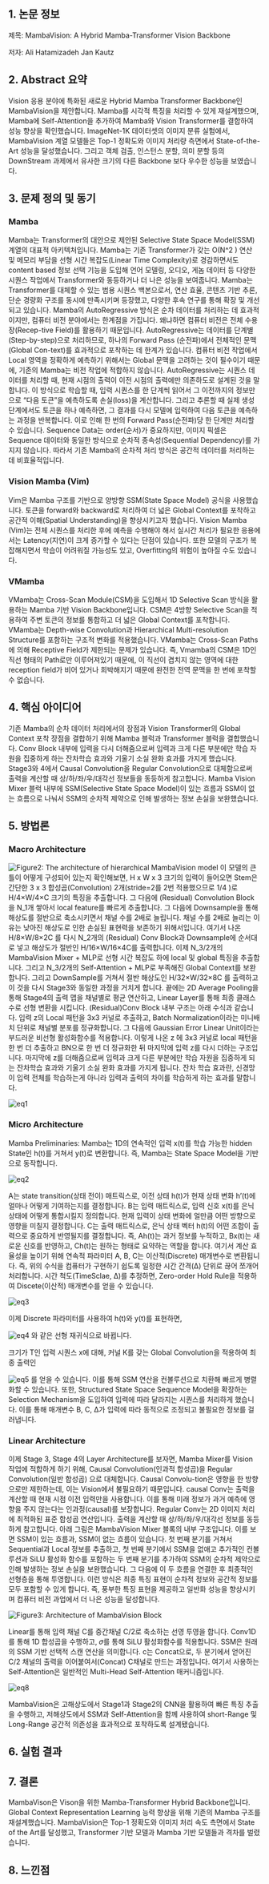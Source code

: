## 1. 논문 정보
제목: MambaVision: A Hybrid Mamba-Transformer Vision Backbone

저자: Ali Hatamizadeh Jan Kautz

## 2. Abstract 요약
Vision 응용 분야에 특화된 새로운 Hybrid Mamba Transformer Backbone인 MambaVision을 제안합니다.
Mamba를 시각적 특징을 처리할 수 있게 재설계했으며, Mamba에 Self-Attention을 추가하여 Mamba와 Vision Transformer를 결합하여 성능 향상을 확인했습니다.
ImageNet-1K 데이터셋의 이미지 분류 실험에서, MambaVision 계열 모델들은 Top-1 정확도와 이미지 처리량 측면에서 State-of-the-Art 성능을 달성했습니다.
그리고 객체 검출, 인스턴스 분할, 의미 분할 등의 DownStream 과제에서 유사한 크기의 다른 Backbone 보다 우수한 성능을 보였습니다.

## 3. 문제 정의 및 동기
### Mamba
Mamba는 Transformer의 대안으로 제안된 Selective State Space Model(SSM) 계열의 대표적 아키텍처입니다. Mamba는 기존 Transformer가 갖는 O(N^2 ) 연산 및 메모리 부담을 선형 시간 복잡도(Linear Time Complexity)로 경감하면서도 content based 정보 선택 기능을 도입해 언어 모델링, 오디오, 게놈 데이터 등 다양한 시퀀스 작업에서 Transformer와 동등하거나 더 나은 성능을 보여줍니다.
Mamba는 Transformer를 대체할 수 있는 범용 시퀀스 백본으로서, 연산 효율, 콘텐츠 기반 추론, 단순 경량화 구조를 동시에 만족시키며 등장했고, 다양한 후속 연구를 통해 확장 및 개선되고 있습니다.
Mamba의 AutoRegressive 방식은 순차 데이터를 처리하는 데 효과적이지만, 컴퓨터 비전 분야에서는 한계점을 가집니다. 왜냐하면 컴퓨터 비전은 전체 수용장(Recep-tive Field)를 활용하기 때문입니다. AutoRegressive는 데이터를 단계별(Step-by-step)으로 처리하므로, 하나의 Forward Pass (순전파)에서 전체적인 문맥(Global Con-text)를 효과적으로 포착하는 데 한계가 있습니다. 컴퓨터 비전 작업에서 Local 영역을 정확하게 예측하기 위해서는 Global 문맥을 고려하는 것이 필수이기 때문에, 기존의 Mamba는 비전 작업에 적합하지 않습니다. AutoRegressive는 시퀀스 데이터를 처리할 때, 현재 시점의 출력이 이전 시점의 출력에만 의존하도로 설계된 것을 말합니다. 이 방식으로 학습할 때, 입력 시퀀스를 한 단계씩 읽어서 그 이전까지의 정보만으로 “다음 토큰”을 예측하도록 손실(loss)을 계산합니다. 그리고 추론할 때 실제 생성 단계에서도 토큰을 하나 예측하면, 그 결과를 다시 모델에 입력하여 다음 토큰을 예측하는 과정을 반복합니다. 이로 인해 한 번의 Forward Pass(순전파)당 한 단계만 처리할 수 있습니다.
Sequence Data는 order(순서)가 중요하지만, 이미지 픽셀은 Sequence 데이터와 동일한 방식으로 순차적 종속성(Sequential Dependency)를 가지지 않습니다. 따라서 기존 Mamba의 순차적 처리 방식은 공간적 데이터를 처리하는 데 비효율적입니다.
### Vision Mamba (Vim)
Vim은 Mamba 구조를 기반으로 양방향 SSM(State Space Model) 공식을 사용했습니다. 토큰을 forward와 backward로 처리하여 더 넓은 Global Context를 포착하고 공간적 이해(Spatial Understanding)을 향상시키고자 했습니다. Vision Mamba (Vim)는 전체 시퀀스를 처리한 후에 예측을 수행해야 해서 실시간 처리가 필요한 응용에서는 Latency(지연)이 크게 증가할 수 있다는 단점이 있습니다. 또한 모델의 구조가 복잡해지면서 학습이 어려워질 가능성도 있고, Overfitting의 위험이 높아질 수도 있습니다.
### VMamba
VMamba는 Cross-Scan Module(CSM)을 도입해서 1D Selective Scan 방식을 활용하는 Mamba 기반 Vision Backbone입니다. CSM은 4방향 Selective Scan을 적용하여 주변 토큰의 정보를 통합하고 더 넓은 Global Context를 포착합니다. VMamba는 Depth-wise Convolution과 Hierarchical Multi-resolution Structure를 포함하는 구조적 변화를 적용했습니다. VMamba는 Cross-Scan Paths에 의해 Receptive Field가 제한되는 문제가 있습니다. 즉, Vmamba의 CSM은 1D인 직선 형태의 Path로만 이루어져있기 때문에, 이 직선이 겹치지 않는 영역에 대한 reception field가 비어 있거나 희박해지기 때문에 완전한 전역 문맥을 한 번에 포착할 수 없습니다.

## 4. 핵심 아이디어
기존 Mamba의 순차 데이터 처리에서의 장점과 Vision Transformer의 Global Context 포착 장점을 결합하기 위해 Mamba 블럭과 Transformer 블럭을 결합했습니다.
Conv Block 내부에 입력을 다시 더해줌으로써 입력과 크게 다른 부분에만 학습 자원을 집중하게 하는 잔차학습 효과와 기울기 소실 완화 효과를 가지게 했습니다.
Stage3와 4에서 Causal Convolution을 Regular Convolution으로 대체함으로써 출력을 계산할 때 상/하/좌/우/대각선 정보들을 동등하게 참고합니다.
Mamba Vision Mixer 블럭 내부에 SSM(Selective State Space Model)이 있는 흐름과 SSM이 없는 흐름으로 나눠서 SSM의 순차적 제약으로 인해 발생하는 정보 손실을 보완했습니다.

## 5. 방법론
### Macro Architecture
![Figure2: The architecture of hierarchical MambaVision model](image/Figure2.png)
이 모델의 큰 틀이 어떻게 구성되어 있는지 확인해보면, H x W x 3 크기의 입력이 들어오면 Stem은 간단한 3 x 3 합성곱(Convolution) 2개(stride=2를 2번 적용했으므로 1/4 )로 H/4×W/4×C 크기의 특징을 추출합니다. 그 다음에 (Residual) Convolution Block을 N_1개 쌓아서 local feature를 빠르게 추출합니다. 그 다음에 Downsample을 통해 해상도를 절반으로 축소시키면서 채널 수를 2배로 늘립니다. 채널 수를 2배로 늘리는 이유는 낮아진 해상도로 인한 손실된 표현력을 보존하기 위해서입니다. 여기서 나온 H/8×W/8×2C 를 다시 N_2개의 (Residual) Conv Block과 Downsample에 순서대로 넣고 해상도가 절반인 H/16×W/16×4C를 출력합니다. 이제 N_3/2개의 MambaVision Mixer + MLP로 선형 시간 복잡도 하에 local 및 global 특징을 추출합니다. 그리고 N_3/2개의 Self-Attention + MLP로 부족해진 Global Context를 보완합니다. 그리고 DownSample를 거쳐서 절반 해상도인 H/32×W/32×8C 를 출력하고 이 것을 다시 Stage3와 동일한 과정을 거치게 합니다. 끝에는 2D Average Pooling을 통해 Stage4의 출력 맵을 채널별로 평균 연산하고, Linear Layer를 통해 최종 클래스 수로 선형 변환을 시킵니다.
(Residual)Conv Block 내부 구조는 아래 수식과 같습니다. 입력 z의 Local 패턴을 3x3 커널로 추출하고, Batch Normalization이라는 미니배치 단위로 채널별 분포를 정규화합니다. 그 다음에 Gaussian Error Linear Unit이라는 부드러운 비선형 활성화함수를 적용합니다. 이렇게 나온 z ̂에 3x3 커널로 local 패턴을 한 번 더 추출하고 BN으로 한 번 더 정규화한 뒤 마지막에 입력 z를 다시 더하는 구조입니다. 마지막에 z를 더해줌으로써 입력과 크게 다른 부분에만 학습 자원을 집중하게 되는 잔차학습 효과와 기울기 소실 완화 효과를 가지게 됩니다. 잔차 학습 효과란, 신경망이 입력 전체를 학습하는게 아니라 입력과 출력의 차이를 학습하게 하는 효과를 말합니다.

![eq1](image/eq1.png)

### Micro Architecture
Mamba Preliminaries: Mamba는 1D의 연속적인 입력 x(t)를 학습 가능한 hidden State인 h(t)를 거쳐서 y(t)로 변환합니다. 즉, Mamba는 State Space Model을 기반으로 동작합니다.

![eq2](image/eq2.png)

A는 state transition(상태 전이) 매트릭스로, 이전 상태 h(t)가 현재 상태 변화 h’(t)에 얼마나 어떻게 기여하는지를 결정합니다. B는 입력 매트릭스로, 입력 신호 x(t)를 은닉상태에 어떻게 통합시킬지 정의합니다. 현재 입력이 상태 변화에 얼만큼 어떤 방향으로 영향을 미칠지 결정합니다. C는 출력 매트릭스로, 은닉 상태 벡터 h(t)의 어떤 조합이 출력으로 중요하게 반영될지를 결정합니다. 즉, Ah(t)는 과거 정보를 누적하고, Bx(t)는 새로운 신호를 반영하고, Ch(t)는 원하는 형태로 요약하는 역할을 합니다. 여기서 계산 효율성을 높이기 위해 연속적 파라미터 A, B, C는 이산적(Discrete) 매개변수로 변환됩니다. 즉, 위의 수식을 컴퓨터가 구현하기 쉽도록 일정한 시간 간격(∆) 단위로 끊어 쪼개어 처리합니다. 시간 척도(TimeSclae, ∆)를 추정하면, Zero-order Hold Rule을 적용하여 Discete(이산적) 매개변수를 얻을 수 있습니다.

![eq3](image/eq3.png)

이제 Discrete 파라미터를 사용하여 h(t)와 y(t)를 표현하면, 

![eq4](image/eq4.png) 와 같은 선형 재귀식으로 바뀝니다.

크기가 T인 입력 시퀀스 x에 대해, 커널 K를 갖는 Global Convolution을 적용하여 최종 출력인 

![eq5](image/eq5.png) 를 얻을 수 있습니다. 이를 통해 SSM 연산을 컨볼루션으로 치환해 빠르게 병렬화할 수 있습니다. 또한, Structured State Space Sequence Model을 확장하는 Selection Mechanism을 도입하여 입력에 따라 달라지는 시퀀스를 처리하게 했습니다. 이를 통해 매개변수 B, C, ∆가 입력에 따라 동적으로 조정되고 불필요한 정보를 걸러냅니다.

### Linear Architecture
이제 Stage 3, Stage 4의 Layer Architecture를 보자면, Mamba Mixer를 Vision 작업에 적합하게 하기 위해, Causal Convolution(인과적 합성곱)을 Regular Convolution(일반 합성곱) 으로 대체합니다. Causal Convolu-tion은 영향을 한 방향으로만 제한하는데, 이는 Vision에서 불필요하기 때문입니다. causal Conv는 출력을 계산할 때 현재 시점 이전 입력만을 사용합니다. 이를 통해 미래 정보가 과거 예측에 영향을 주지 않는다는 인과정(causal)를 보장합니다. Regular Conv는 2D 이미지 처리에 최적화된 표준 합성곱 연산입니다. 출력을 계산할 때 상/하/좌/우/대각선 정보를 동등하게 참고합니다. 
아래 그림은 MambaVision Mixer 블록의 내부 구조입니다. 이를 보면 SSM이 있는 흐름과, SSM이 없는 흐름이 있습니다. 첫 번째 분기를 거쳐서 Sequential과 Local 정보를 추출하고, 첫 번째 분기에서 SSM을 없애고 추가적인 컨볼루션과 SiLU 활성화 함수를 포함하는 두 번째 분기를 추가하여 SSM의 순차적 제약으로 인해 발생하는 정보 손실을 보완했습니다. 그 다음에 이 두 흐름을 연결한 후 최종적인 선형층을 통해 투영합니다. 이런 방식은 최종 특징 표현이 순차적 정보와 공간적 정보를 모두 포함할 수 있게 합니다. 즉, 풍부한 특징 표현을 제공하고 일반화 성능을 향상시키며 컴퓨터 비전 과업에서 더 나은 성능을 달성합니다.

![Figure3: Architecture of MambaVision Block](image/Figure3.png)

Linear를 통해 입력 채널 C를 중간채널 C/2로 축소하는 선영 투영을 합니다. Conv1D를 통해 1D 합성곱을 수행하고, 𝜎를 통해 SiLU 활성화함수를 적용합니다. SSM은 원래의 SSM 기반 선택적 스캔 연산을 의미합니다. c는 Concat으로, 두 분기에서 얻어진 C/2 채널의 출력을 이어붙여서(Concat) C채널로 만드는 과정입니다. 여기서 사용하는 Self-Attention은 일반적인 Multi-Head Self-Attention 매커니즘입니다.

![eq8](image/eq8.png)

MambaVision은 고해상도에서 Stage1과 Stage2의 CNN을 활용하여 빠른 특징 추출을 수행하고, 저해상도에서 SSM과 Self-Attention을 함께 사용하여 short-Range 및 Long-Range 공간적 의존성을 효과적으로 포착하도록 설계됐습니다.

## 6. 실험 결과

## 7. 결론
MambaVison은 Vison을 위한 Mamba-Transformer Hybrid Backbone입니다. Global Context Representation Learning 능력 향상을 위해 기존의 Mamba 구조를 재설계했습니다.
MambaVision은 Top-1 정확도와 이미지 처리 속도 측면에서 State of the Art를 달성했고, Transformer 기반 모델과 Mamba 기반 모델들과 격차를 벌렸습니다.

## 8. 느낀점
